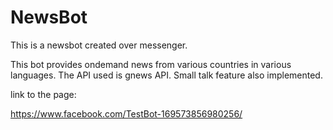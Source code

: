 # NewsBot
This is a newsbot created over messenger.

This bot provides ondemand news from various countries in various languages.
The API used is gnews API.
Small talk feature also implemented.

link to the page:

https://www.facebook.com/TestBot-169573856980256/
